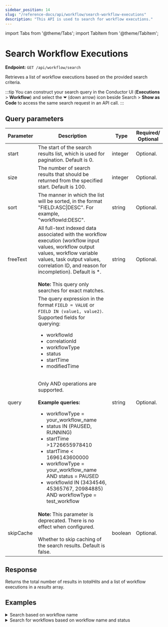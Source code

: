 ```yaml
---
sidebar_position: 14
slug: "/reference-docs/api/workflow/search-workflow-executions"
description: "This API is used to search for workflow executions."
---
```


import Tabs from '@theme/Tabs';
import TabItem from '@theme/TabItem';

# Search Workflow Executions

**Endpoint:** `GET /api/workflow/search`

Retrieves a list of workflow executions based on the provided search criteria.

:::tip
You can construct your search query in the Conductor UI (**Executions** > **Workflow**) and select the **⏷** (down arrow) icon beside Search > **Show as Code** to access the same search request in an API call.
:::


## Query parameters

| Parameter  | Description | Type | Required/ Optional |
| ---------- | ----------- | ---- | ----------------- |
| start | The start of the search results list, which is used for pagination. Default is 0. | integer | Optional. |
| size | The number of search results that should be returned from the specified start. Default is 100. | integer | Optional. |
| sort | The manner in which the list will be sorted, in the format "FIELD:ASC\|DESC". For example, "workflowId:DESC". | string | Optional. |
| freeText | All full-text indexed data associated with the workflow execution (workflow input values, workflow output values, workflow variable values, task output values, correlation ID, and reason for incompletion). Default is *. <br/><br/> **Note:** This query only searches for exact matches. | string | Optional. |
| query | The query expression in the format `FIELD = VALUE` or `FIELD IN (value1, value2)`. Supported fields for querying: <ul><li>workflowId</li> <li>correlationId</li> <li>workflowType</li> <li>status</li> <li>startTime</li> <li>modifiedTime</li></ul> <br/> Only AND operations are supported. <br/><br/> **Example queries:**<ul><li>workflowType = your_workflow_name</li> <li>status IN (PAUSED, RUNNING)</li> <li>startTime >1726655978410</li> <li>startTime &lt; 1696143600000</li> <li>workflowType = your_workflow_name AND status = PAUSED</li> <li>workflowId IN (3434546, 45365767, 20984885) AND workflowType = test_workflow</li></ul> | string | Optional. |
| skipCache | **Note:** This parameter is deprecated. There is no effect when configured. <br/><br/> Whether to skip caching of the search results. Default is false. | boolean | Optional. |

## Response

Returns the total number of results in *totalHits* and a list of workflow executions in a *results* array.

## Examples

<details><summary>Search based on workflow name</summary>

**Request**

```
curl -X 'GET' \
  'https://&lt;YOUR-CLUSTER>/api/workflow/search?start=0&size=100&freeText=%2A&query=workflowType%3DsomeWorkflow' \
  -H 'accept: */*' \
  -H 'X-Authorization: &lt;TOKEN>'
```

**Response**

```
{
  "totalHits": 1,
  "results": [
    {
      "workflowType": "someWorkflow",
      "version": 1,
      "workflowId": "ba2aeb84-d4c7-11ef-87b1-b2b27c52ebde",
      "startTime": "2025-01-17T11:39:35.873Z",
      "updateTime": "2025-01-17T11:39:35.873Z",
      "status": "RUNNING",
      "input": "{name=John}",
      "output": "{}",
      "executionTime": 0,
      "failedReferenceTaskNames": "",
      "priority": 0,
      "failedTaskNames": [],
      "inputSize": 11,
      "outputSize": 2
    }
  ]
}
```

</details>


<details><summary>Search for workflows based on workflow name and status</summary>

**Request**

```
curl -X 'GET' \
  'https://&lt;YOUR_CLUSTER>/api/workflow/search?start=0&size=100&freeText=%2A&query=status%20IN%20%28RUNNING%29%20AND%20workflowType%3DcompensationWorkflow' \
  -H 'accept: */*' \
  -H 'X-Authorization: &lt;TOKEN>'
```

**Response**

```
{
  "totalHits": 5,
  "results": [
    {
      "workflowType": "compensationWorkflow",
      "version": 3,
      "workflowId": "ddf03cfd-d4b6-11ef-a114-0af1b159704e",
      "correlationId": "string",
      "startTime": "2025-01-17T09:38:54.442Z",
      "updateTime": "2025-01-17T09:44:46.666Z",
      "status": "RUNNING",
      "input": "{additionalProp1={}, additionalProp2={}, additionalProp3={}}",
      "output": "{}",
      "executionTime": 0,
      "failedReferenceTaskNames": "",
      "priority": 0,
      "failedTaskNames": [],
      "inputSize": 60,
      "outputSize": 2
    },
    {
      "workflowType": "compensationWorkflow",
      "version": 3,
      "workflowId": "3163f2e3-d4a9-11ef-a114-0af1b159704e",
      "correlationId": "string",
      "startTime": "2025-01-17T08:01:01.497Z",
      "updateTime": "2025-01-17T09:57:09.427Z",
      "status": "RUNNING",
      "input": "{additionalProp1={}, additionalProp2={}, additionalProp3={}}",
      "output": "{}",
      "executionTime": 0,
      "failedReferenceTaskNames": "",
      "priority": 0,
      "failedTaskNames": [],
      "inputSize": 60,
      "outputSize": 2
    },
    {
      "workflowType": "compensationWorkflow",
      "version": 2,
      "workflowId": "2ce9207f-d4a6-11ef-87b1-b2b27c52ebde",
      "correlationId": "",
      "startTime": "2025-01-17T07:39:25.491Z",
      "updateTime": "2025-01-17T10:15:50.803Z",
      "endTime": "2025-01-17T10:15:31.060Z",
      "status": "RUNNING",
      "input": "{name=}",
      "output": "{output={response={headers={Date=[Fri, 17 Jan 2025 07:39:25 GMT], Content-Type=[application/json], Content-Length=[182], Connection=[keep-alive], Strict-Transport-Security=[max-age=15724800; includeSubDomains]}, reasonPhrase=200 OK, body={randomString=rxseamdaoaasmjoofuju, randomInt=1836, hostName=orkes-api-sampler-67dfc8cf58-lp2np, apiRandomDelay=0 ms, sleepFor=0 ms, statusCode=200, queryParams={}}, statusCode=200}}}",
      "executionTime": 9365569,
      "failedReferenceTaskNames": "simple_ref",
      "priority": 0,
      "failedTaskNames": [],
      "inputSize": 7,
      "outputSize": 421
    },
    {
      "workflowType": "compensationWorkflow",
      "version": 3,
      "workflowId": "bf6ac066-d493-11ef-87b1-b2b27c52ebde",
      "correlationId": "1",
      "startTime": "2025-01-17T05:27:30.850Z",
      "updateTime": "2025-01-17T10:05:13.093Z",
      "status": "RUNNING",
      "input": "{}",
      "output": "{}",
      "executionTime": 0,
      "failedReferenceTaskNames": "",
      "priority": 0,
      "failedTaskNames": [],
      "inputSize": 2,
      "outputSize": 2
    },
    {
      "workflowType": "compensationWorkflow",
      "version": 2,
      "workflowId": "dd76a747-d48e-11ef-a114-0af1b159704e",
      "startTime": "2025-01-17T04:52:33.776Z",
      "updateTime": "2025-01-17T04:52:33.777Z",
      "status": "RUNNING",
      "input": "{_headers={content-length=77, referer=https://lw.orkesconductor.io/swagger-ui/index.html?configUrl=/api-docs/swagger-config, sec-fetch-site=same-origin, origin=https://lw.orkesconductor.io, x-forwarded-port=443, sec-gpc=1, sec-ch-ua-mobile=?0, x-forwarded-host=lw.orkesconductor.io, waitforseconds=60, host=lw.orkesconductor.io, connection=close, content-type=application/json, x-request-id=60ebfa7b5a5571dc0acfa764caffe130, sec-fetch-mode=cors, x-forwarded-proto=https, accept-language=en-GB,en;q=0.7, cookie=_legacy_auth0.0tZM6YcMFKfFSOMW9RHx2imCs0YgroQl.is.authenticated=true; auth0.0tZM6YcMFKfFSOMW9RHx2imCs0YgroQl.is.authenticated=true, priority=u=1, i, accept=application/json, x-real-ip=10.150.19.251, x-forwarded-scheme=https, sec-ch-ua=\"Brave\";v=\"129\", \"Not=A?Brand\";v=\"8\", \"Chromium\";v=\"129\", requestid=teststring, sec-ch-ua-platform=\"macOS\", x-nginx-proxy=true, x-scheme=https, accept-encoding=gzip, deflate, br, zstd, user-agent=Mozilla/5.0 (Macintosh; Intel Mac OS X 10_15_7) AppleWebKit/537.36 (KHTML, like Gecko) Chrome/129.0.0.0 Safari/537.36, sec-fetch-dest=empty}, additionalProp1={}, _X-Request-Id=teststring, additionalProp3={}, additionalProp2={}, _X-Wait-Until=null, _X-Host-Id=10.150.22.99}",
      "output": "{}",
      "executionTime": 0,
      "failedReferenceTaskNames": "",
      "priority": 0,
      "failedTaskNames": [],
      "inputSize": 1213,
      "outputSize": 2
    }
  ]
}
```

</details>